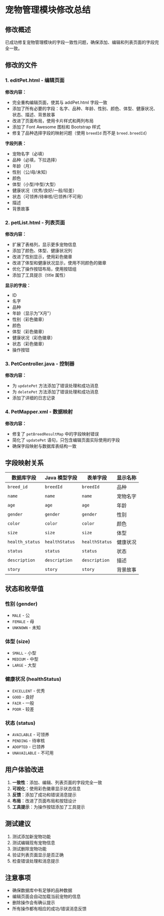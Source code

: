 # 宠物管理模块修改总结

## 修改概述
已成功修复宠物管理模块的字段一致性问题，确保添加、编辑和列表页面的字段完全一致。

## 修改的文件

### 1. editPet.html - 编辑页面
**修改内容：**
- 完全重构编辑页面，使其与 addPet.html 字段一致
- 添加了所有必要的字段：名字、品种、年龄、性别、颜色、体型、健康状况、状态、描述、背景故事
- 改进了页面布局，使用卡片样式和两列布局
- 添加了 Font Awesome 图标和 Bootstrap 样式
- 修复了品种选择字段的映射问题（使用 `breedId` 而不是 `breed.breedId`）

**字段列表：**
- 宠物名字（必填）
- 品种（必填，下拉选择）
- 年龄（月）
- 性别（公/母/未知）
- 颜色
- 体型（小型/中型/大型）
- 健康状况（优秀/良好/一般/较差）
- 状态（可领养/待审核/已领养/不可用）
- 描述
- 背景故事

### 2. petList.html - 列表页面
**修改内容：**
- 扩展了表格列，显示更多宠物信息
- 添加了颜色、体型、健康状况列
- 改进了性别显示，使用彩色徽章
- 改进了体型和健康状况显示，使用不同颜色的徽章
- 优化了操作按钮布局，使用按钮组
- 添加了工具提示（title 属性）

**显示的字段：**
- ID
- 名字
- 品种
- 年龄（显示为"X月"）
- 性别（彩色徽章）
- 颜色
- 体型（彩色徽章）
- 健康状况（彩色徽章）
- 状态（彩色徽章）
- 操作按钮

### 3. PetController.java - 控制器
**修改内容：**
- 为 `updatePet` 方法添加了错误处理和成功消息
- 为 `deletePet` 方法添加了错误处理和成功消息
- 添加了详细的日志记录

### 4. PetMapper.xml - 数据映射
**修改内容：**
- 修复了 `petBreedResultMap` 中的字段映射错误
- 简化了 `updatePet` 语句，只包含编辑页面实际使用的字段
- 确保字段映射与数据库表结构一致

## 字段映射关系

| 数据库字段 | Java 模型字段 | 表单字段 | 显示名称 |
|-----------|--------------|----------|----------|
| `breed_id` | `breedId` | `breedId` | 品种 |
| `name` | `name` | `name` | 宠物名字 |
| `age` | `age` | `age` | 年龄 |
| `gender` | `gender` | `gender` | 性别 |
| `color` | `color` | `color` | 颜色 |
| `size` | `size` | `size` | 体型 |
| `health_status` | `healthStatus` | `healthStatus` | 健康状况 |
| `status` | `status` | `status` | 状态 |
| `description` | `description` | `description` | 描述 |
| `story` | `story` | `story` | 背景故事 |

## 状态和枚举值

### 性别 (gender)
- `MALE` - 公
- `FEMALE` - 母
- `UNKNOWN` - 未知

### 体型 (size)
- `SMALL` - 小型
- `MEDIUM` - 中型
- `LARGE` - 大型

### 健康状况 (healthStatus)
- `EXCELLENT` - 优秀
- `GOOD` - 良好
- `FAIR` - 一般
- `POOR` - 较差

### 状态 (status)
- `AVAILABLE` - 可领养
- `PENDING` - 待审核
- `ADOPTED` - 已领养
- `UNAVAILABLE` - 不可用

## 用户体验改进

1. **一致性**：添加、编辑、列表页面的字段完全一致
2. **可视化**：使用彩色徽章显示状态信息
3. **反馈**：添加了成功和错误消息提示
4. **布局**：改进了页面布局和按钮设计
5. **工具提示**：为操作按钮添加了工具提示

## 测试建议

1. 测试添加新宠物功能
2. 测试编辑现有宠物信息
3. 测试删除宠物功能
4. 验证列表页面显示是否正确
5. 检查错误处理和消息提示

## 注意事项

- 确保数据库中有足够的品种数据
- 编辑页面会自动加载当前宠物的信息
- 删除操作会有确认提示
- 所有操作都有相应的成功/错误消息反馈 